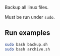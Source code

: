Backup all linux files. 

Must be run under `sudo`.


Run examples
------------

```sh
sudo bash backup.sh
sudo bash archive.sh
```
